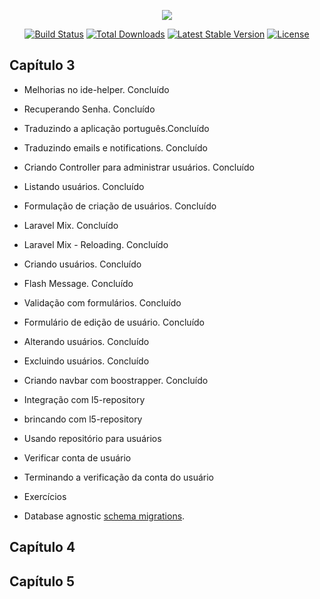<p align="center"><img src="https://laravel.com/assets/img/components/logo-laravel.svg"></p>

<p align="center">
<a href="https://travis-ci.org/laravel/framework"><img src="https://travis-ci.org/laravel/framework.svg" alt="Build Status"></a>
<a href="https://packagist.org/packages/laravel/framework"><img src="https://poser.pugx.org/laravel/framework/d/total.svg" alt="Total Downloads"></a>
<a href="https://packagist.org/packages/laravel/framework"><img src="https://poser.pugx.org/laravel/framework/v/stable.svg" alt="Latest Stable Version"></a>
<a href="https://packagist.org/packages/laravel/framework"><img src="https://poser.pugx.org/laravel/framework/license.svg" alt="License"></a>
</p>

## Capítulo 3


- Melhorias no ide-helper. Concluído
- Recuperando Senha. Concluído
- Traduzindo a aplicação português.Concluído
- Traduzindo emails e notifications. Concluído
- Criando Controller para administrar usuários. Concluído
- Listando usuários. Concluído
- Formulação de criação de usuários. Concluído
- Laravel Mix. Concluído
- Laravel Mix - Reloading. Concluído
- Criando usuários. Concluído
- Flash Message. Concluído
- Validação com formulários. Concluído
- Formulário de edição de usuário. Concluído
- Alterando usuários. Concluído
- Excluindo usuários. Concluído
- Criando navbar com boostrapper. Concluído
- Integração com l5-repository
- brincando com l5-repository
- Usando repositório para usuários
- Verificar conta de usuário
- Terminando a verificação da conta do usuário
- Exercícios

- Database agnostic [schema migrations](https://laravel.com/docs/migrations).


## Capítulo 4



## Capítulo 5



